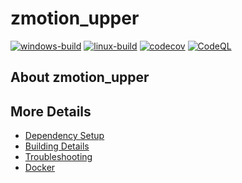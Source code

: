 # zmotion_upper

[![windows-build](https://github.com/PongKJ/zmotion_upper/actions/workflows/windows-build.yml/badge.svg)](https://github.com/PongKJ/zmotion_upper/actions/workflows/windows-build.yml)
[![linux-build](https://github.com/PongKJ/zmotion_upper/actions/workflows/linux-build.yml/badge.svg)](https://github.com/PongKJ/zmotion_upper/actions/workflows/linux-build.yml)
[![codecov](https://codecov.io/gh/PongKJ/zmotion_upper/branch/main/graph/badge.svg)](https://codecov.io/gh/PongKJ/zmotion_upper)
[![CodeQL](https://github.com/PongKJ/zmotion_upper/actions/workflows/codeql-analysis.yml/badge.svg)](https://github.com/PongKJ/zmotion_upper/actions/workflows/codeql-analysis.yml)

## About zmotion_upper



## More Details

 * [Dependency Setup](README_dependencies.md)
 * [Building Details](README_building.md)
 * [Troubleshooting](README_troubleshooting.md)
 * [Docker](README_docker.md)
